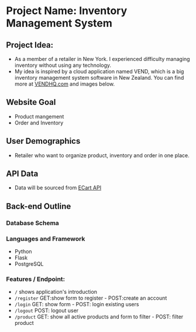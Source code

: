 # Project Name: Inventory Management System

## Project Idea:

- As a member of a retailer in New York. I experienced difficulty managing inventory without using any technology.
- My idea is inspired by a cloud application named VEND, which is a big inventory management system software in New Zealand. You can find more at [VENDHQ.com](https://www.vendhq.com/) and images below.

## Website Goal

- Product mangement
- Order and Inventory

## User Demographics

- Retailer who want to organize product, inventory and order in one place.

## API Data

- Data will be sourced from [ECart API](https://ecartapi.com/)

## Back-end Outline

### Database Schema

### Languages and Framework

- Python
- Flask
- PostgreSQL

### Features / Endpoint:

- `/` shows application's introduction
- `/register` GET:show form to register - POST:create an account
- `/login` GET: show form - POST: login existing users
- `/logout` POST: logout user
- `/product` GET: show all active products and form to filter - POST: filter product
